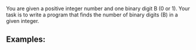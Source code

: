 You are given a positive integer number and one binary digit B (0 or 1). Your task is to write a program that finds the number of binary digits (B) in a given integer.

## Examples:
